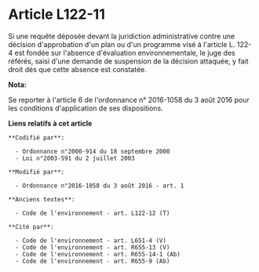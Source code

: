 # Article L122-11

Si une requête déposée devant la juridiction administrative contre une décision d'approbation d'un plan ou d'un programme
visé à l'article L. 122-4 est fondée sur l'absence d'évaluation environnementale, le juge des référés, saisi d'une demande de
suspension de la décision attaquée, y fait droit dès que cette absence est constatée.

**Nota:**

Se reporter à l'article 6 de l'ordonnance n° 2016-1058 du 3 août 2016 pour les conditions d'application de ses dispositions.

**Liens relatifs à cet article**

	**Codifié par**:

	  - Ordonnance n°2000-914 du 18 septembre 2000
	  - Loi n°2003-591 du 2 juillet 2003

	**Modifié par**:

	  - Ordonnance n°2016-1058 du 3 août 2016 - art. 1

	**Anciens textes**:

	  - Code de l'environnement - art. L122-12 (T)

	**Cité par**:

	  - Code de l'environnement - art. L651-4 (V)
	  - Code de l'environnement - art. R655-13 (V)
	  - Code de l'environnement - art. R655-14-1 (Ab)
	  - Code de l'environnement - art. R655-9 (Ab)
